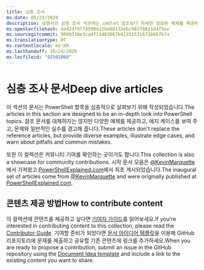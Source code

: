 ```yaml
---
title: 심층 조사
ms.date: 05/23/2020
description: 설명서의 심층 조사 섹션에는 cmdlet 참조보다 자세한 정보와 예제를 제공하는 문서가 포함되어 있습니다.
ms.openlocfilehash: da42df8ff4590d12be88132ebc98278821d4f9ee
ms.sourcegitcommit: 9080316e3ca4f11d83067b41351531672b667b7a
ms.translationtype: HT
ms.contentlocale: ko-KR
ms.lasthandoff: 10/24/2020
ms.locfileid: "92501068"
---
```

# <a name="deep-dive-articles"></a><span data-ttu-id="71e85-103">심층 조사 문서</span><span class="sxs-lookup"><span data-stu-id="71e85-103">Deep dive articles</span></span>

<span data-ttu-id="71e85-104">이 섹션의 문서는 PowerShell 항목을 심층적으로 살펴보기 위해 작성되었습니다.</span><span class="sxs-lookup"><span data-stu-id="71e85-104">The articles in this section are designed to be an in-depth look into PowerShell topics.</span></span> <span data-ttu-id="71e85-105">참조 문서를 대체하지는 않지만 다양한 예제를 제공하고, 에지 케이스를 보여 주고, 문제와 일반적인 실수를 경고해 줍니다.</span><span class="sxs-lookup"><span data-stu-id="71e85-105">These articles don't replace the reference articles, but provide diverse examples, illustrate edge cases, and warn about pitfalls and common mistakes.</span></span>

<span data-ttu-id="71e85-106">또한 이 컬렉션은 커뮤니티 기여를 확인하는 곳이기도 합니다.</span><span class="sxs-lookup"><span data-stu-id="71e85-106">This collection is also a showcase for community contributions.</span></span> <span data-ttu-id="71e85-107">시작 문서 모음은 [@KevinMarquette][]에서 가져왔고 [PowerShellExplained.com][]에서 최초 게시되었습니다.</span><span class="sxs-lookup"><span data-stu-id="71e85-107">The inaugural set of articles come from [@KevinMarquette][] and were originally published at [PowerShellExplained.com][].</span></span>

## <a name="how-to-contribute-content"></a><span data-ttu-id="71e85-108">콘텐츠 제공 방법</span><span class="sxs-lookup"><span data-stu-id="71e85-108">How to contribute content</span></span>

<span data-ttu-id="71e85-109">이 컬렉션에 콘텐츠를 제공하고 싶다면 [기여자 가이드][]를 읽어보세요.</span><span class="sxs-lookup"><span data-stu-id="71e85-109">If you're interested in contributing content to this collection, please read the [Contributor Guide][].</span></span> <span data-ttu-id="71e85-110">기여할 준비가 되었다면 [문서 아이디어 템플릿][]을 이용해 GitHub 리포지토리에 문제를 제출하고 공유할 기존 콘텐츠에 링크를 추가하세요.</span><span class="sxs-lookup"><span data-stu-id="71e85-110">When you are ready to propose a contribution, submit an issue in the GitHub repository using the [Document Idea template][] and include a link to the existing content you want to share.</span></span>

<!-- link references -->
[powershellexplained.com]: https://powershellexplained.com/
[@KevinMarquette]: https://twitter.com/KevinMarquette
[기여자 가이드]: https://aka.ms/PSDocsContributor
[Contributor Guide]: https://aka.ms/PSDocsContributor
[문서 아이디어 템플릿]: https://github.com/MicrosoftDocs/PowerShell-Docs/issues/new?assignees=&labels=doc-idea&template=New_Document_Request.md&title=Community+contribution
[Document Idea template]: https://github.com/MicrosoftDocs/PowerShell-Docs/issues/new?assignees=&labels=doc-idea&template=New_Document_Request.md&title=Community+contribution

